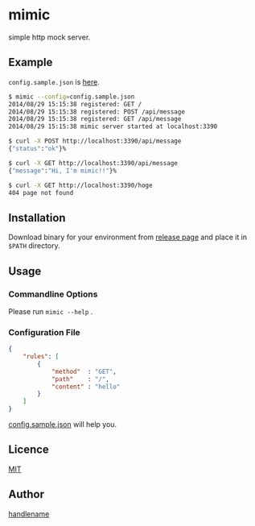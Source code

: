 # mimic

simple http mock server.

## Example

`config.sample.json` is [here](https://github.com/handlename/mimic/blob/master/config.sample.json).

```bash
$ mimic --config=config.sample.json
2014/08/29 15:15:38 registered: GET /
2014/08/29 15:15:38 registered: POST /api/message
2014/08/29 15:15:38 registered: GET /api/message
2014/08/29 15:15:38 mimic server started at localhost:3390
```

```bash
$ curl -X POST http://localhost:3390/api/message
{"status":"ok"}%                                                                                                                                                                                                               -- 2014/08/29 15:16:30 --

$ curl -X GET http://localhost:3390/api/message
{"message":"Hi, I'm mimic!!"}%                                                                                                                                                                                                 -- 2014/08/29 15:16:35 --

$ curl -X GET http://localhost:3390/hoge
404 page not found
```

## Installation

Download binary for your environment from [release page](https://github.com/handlename/mimic/releases)
and place it in `$PATH` directory.

## Usage

### Commandline Options

Please run `mimic --help` .

### Configuration File

```json
{
    "rules": [
        {
            "method"  : "GET",
            "path"    : "/",
            "content" : "hello"
        }
    ]
}
```

[config.sample.json](https://github.com/handlename/mimic/blob/master/config.sample.json)
will help you.

## Licence

[MIT](https://github.com/handlename/mimic/blob/master/LICENSE)

## Author

[handlename](https://github.com/handlename)
